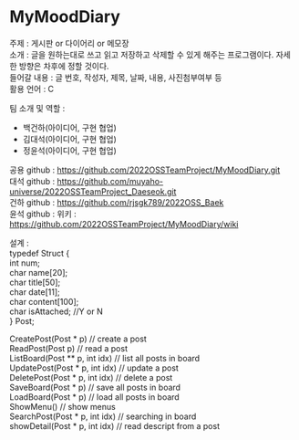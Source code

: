 # MyMoodDiary

주제 : 게시판 or 다이어리 or 메모장<br>
소개 : 글을 원하는대로 쓰고 읽고 저장하고 삭제할 수 있게 해주는 프로그램이다. 자세한 방향은 차후에 정할 것이다.<br>
들어갈 내용 : 글 번호, 작성자, 제목, 날짜, 내용, 사진첨부여부 등<br>
활용 언어 : C<br>

팀 소개 및 역할 :
 - 백건하(아이디어, 구현 협업)
 - 김대석(아이디어, 구현 협업)
 - 정윤석(아이디어, 구현 협업)

공용 github : https://github.com/2022OSSTeamProject/MyMoodDiary.git<br>
대석 github : https://github.com/muyaho-universe/2022OSSTeamProject_Daeseok.git<br>
건하 github : https://github.com/rjsgk789/2022OSS_Baek<br>
윤석 github : 
위키 : https://github.com/2022OSSTeamProject/MyMoodDiary/wiki<br>


설계 :<br>
typedef Struct {<br>
int num;<br>
char name[20];<br>
char title[50];<br>
char date[11];<br>
char content[100];<br>
char isAttached; //Y or N<br>
} Post;<br>

CreatePost(Post * p) // create a post<br>
ReadPost(Post p) // read a post<br>
ListBoard(Post ** p, int idx) // list all posts in board<br>
UpdatePost(Post * p, int idx) // update a post<br>
DeletePost(Post * p, int idx) // delete a post<br>
SaveBoard(Post * p) // save all posts in board<br>
LoadBoard(Post * p) // load all posts in board<br>
ShowMenu() // show menus<br>
SearchPost(Post * p, int idx) // searching in board<br>
showDetail(Post * p, int idx) // read descript from a post<br>



